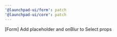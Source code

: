 ```yaml
---
'@launchpad-ui/form': patch
'@launchpad-ui/core': patch
---
```


[Form] Add placeholder and onBlur to Select props
